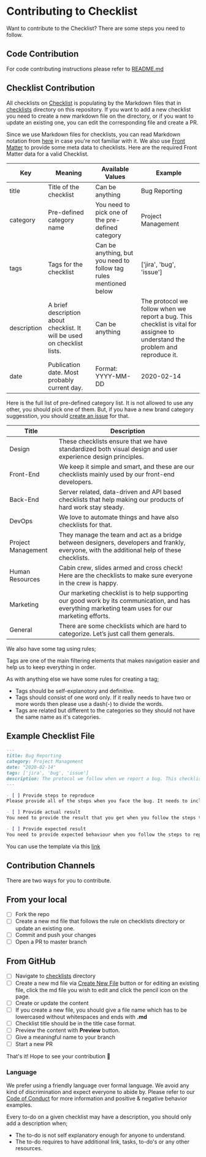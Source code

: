 # Contributing to Checklist

Want to contribute to the Checklist? There are some steps you need to follow.

## Code Contribution

For code contributing instructions please refer to [README.md](https://github.com/kns-venuex/checklist/blob/master/README.md)

## Checklist Contribution

All checklists on [Checklist](https://checklist.venuex.io) is populating by the Markdown files that in [checklists](https://github.com/kns-venuex/checklist/blob/master/checklists) directory on this repository. If you want to add a new checklist you need to create a new markdown file on the directory, or if you want to update an existing one, you can edit the corresponding file and create a PR.

Since we use Markdown files for checklists, you can read Markdown notation from [here](https://www.markdownguide.org/) in case you're not familiar with it. We also use [Front Matter](https://jekyllrb.com/docs/front-matter/) to provide some meta data to checklists. Here are the required Front Matter data for a valid Checklist.

| Key         | Meaning                                                                  | Available Values                                                  | Example                                                                                                                       |
|-------------|--------------------------------------------------------------------------|-------------------------------------------------------------------|-------------------------------------------------------------------------------------------------------------------------------|
| title       | Title of the checklist                                                   | Can be anything                                                   | Bug Reporting                                                                                                                 |
| category    | Pre-defined category name                                                | You need to pick one of the pre-defined category                  | Project Management                                                                                                            |
| tags        | Tags for the checklist                                                   | Can be anything, but you need to follow tag rules mentioned below | ['jira', 'bug', 'issue']                                                                                                      |
| description | A brief description about checklist. It will be used on checklist lists. | Can be anything                                                   | The protocol we follow when we report a bug. This checklist is vital for assignee to understand the problem and reproduce it. |
| date        | Publication date. Most probably current day.                             | Format: YYYY-MM-DD                                                | 2020-02-14                                                                                                                    |

Here is the full list of pre-defined category list. It is not allowed to use any other, you should pick one of them. But, if you have a new brand category suggesstion, you should [create an issue](https://github.com/kns-venuex/checklist/issues/new) for that.

| Title              | Description                                                                                                                                         |
|--------------------|-----------------------------------------------------------------------------------------------------------------------------------------------------|
| Design             | These checklists ensure that we have standardized both visual design and user experience design principles.                                         |
| Front-End          | We keep it simple and smart, and these are our checklists mainly used by our front-end developers.                                                  |
| Back-End           | Server related, data-driven and API based checklists that help making our products of hard work stay steady.                                        |
| DevOps             | We love to automate things and have also checklists for that.                                                                                       |
| Project Management | They manage the team and act as a bridge between designers, developers and frankly, everyone, with the additional help of these checklists.         |
| Human Resources    | Cabin crew, slides armed and cross check! Here are the checklists to make sure everyone in the crew is happy.                                       |
| Marketing          | Our marketing checklist is to help supporting our good work by its communication, and has everything marketing team uses for our marketing efforts. |
| General            | There are some checklists which are hard to categorize. Let’s just call them generals.                                          |

We also have some tag using rules;

Tags are one of the main filtering elements that makes navigation easier and help us to keep everything in order.

As with anything else we have some rules for creating a tag;

* Tags should be self-explanotory and definitive.
* Tags should consist of one word only. If it really needs to have two or more words then please use a dash(-) to divide the words.
* Tags are related but different to the categories so they should not have the same name as it's categories. 

## Example Checklist File

```md
---
title: Bug Reporting
category: Project Management
date: "2020-02-14"
tags: ['jira', 'bug', 'issue']
description: The protocol we follow when we report a bug. This checklist is vital for assignee to understand the problem and reproduce it.
---

- [ ] Provide steps to reproduce  
Please provide all of the steps when you face the bug. It needs to include the current account information that you're having the issue with. Do not trust assignee to know everything. Never ever forget to provide all the essential steps.

- [ ] Provide actual result  
You need to provide the result that you get when you follow the steps to reproduce. This result is different from the acceptance criteria and it should includes attachment(s) that shows the case.

- [ ] Provide expected result  
You need to provide expected behaviour when you follow the steps to reproduce.

```

You can use the template via this [link](https://git.io/Jv6Wv)

## Contribution Channels

There are two ways for you to contribute.

## From your local

- [ ] Fork the repo
- [ ] Create a new md file that follows the rule on checklists directory or update an existing one.
- [ ] Commit and push your changes
- [ ] Open a PR to master branch

## From GitHub

- [ ] Navigate to [checklists](https://github.com/kns-venuex/checklist/blob/master/checklists) directory
- [ ] Create a new md file via [Create New File](https://github.com/kns-venuex/checklist/new/master/checklists) button or for editing an existing file, click the md file you wish to edit and click the pencil icon on the page.
- [ ] Create or update the content
- [ ] If you create a new file, you should give a file name which has to be lowercased without whitespaces and ends with **.md**
- [ ] Checklist title should be in the title case format.
- [ ] Preview the content with **Preview** button. 
- [ ] Give a meaningful name to your branch
- [ ] Start a new PR 

That's it! Hope to see your contribution 👊

### Language  

We prefer using a friendly language over formal language. We avoid any kind of discrimination and expect everyone to abide by. Please refer to our [Code of Conduct](https://github.com/kns-venuex/checklist/blob/master/CODE_OF_CONDUCT.md) for more information and positive & negative behavior examples.  

Every to-do on a given checklist may have a description, you should only add a description when;

* The to-do is not self explanatory enough for anyone to understand.
* The to-do requires to have additional link, tasks, to-do's or any other resources.
